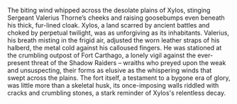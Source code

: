 The biting wind whipped across the desolate plains of Xylos, stinging Sergeant Valerius Thorne’s cheeks and raising goosebumps even beneath his thick, fur-lined cloak.  Xylos, a land scarred by ancient battles and choked by perpetual twilight, was as unforgiving as its inhabitants.  Valerius, his breath misting in the frigid air, adjusted the worn leather straps of his halberd, the metal cold against his calloused fingers. He was stationed at the crumbling outpost of Fort Carthago, a lonely vigil against the ever-present threat of the Shadow Raiders – wraiths who preyed upon the weak and unsuspecting, their forms as elusive as the whispering winds that swept across the plains. The fort itself, a testament to a bygone era of glory, was little more than a skeletal husk, its once-imposing walls riddled with cracks and crumbling stones, a stark reminder of Xylos's relentless decay.
